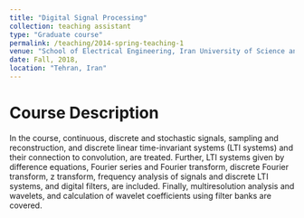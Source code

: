 ```yaml
---
title: "Digital Signal Processing"
collection: teaching assistant
type: "Graduate course"
permalink: /teaching/2014-spring-teaching-1
venue: "School of Electrical Engineering, Iran University of Science and Technology"
date: Fall, 2018,
location: "Tehran, Iran"
---
```


Course Description
======

In the course, continuous, discrete and stochastic signals, sampling and reconstruction, and discrete linear time-invariant systems (LTI systems) and their connection 
to convolution, are treated. Further, LTI systems given by difference equations, Fourier series and Fourier transform, discrete Fourier transform, z transform, 
frequency analysis of signals and discrete LTI systems, and digital filters, are included. Finally, multiresolution analysis and wavelets, and calculation of wavelet
coefficients using filter banks are covered.
